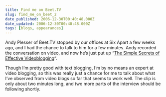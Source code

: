 ```yaml
---
title: Find me on Beet.TV
slug: find_me_on_beet_2
date_published: 2006-12-30T00:40:48.000Z
date_updated: 2006-12-30T00:40:48.000Z
tags: [blogs, appearances]
---
```


Andy Plesser of Beet.TV stopped by our offices at Six Apart a few weeks ago, and I had the chance to talk to him for a few minutes. Andy recorded the conversation on video, and now he’s just put up “[The Simple Secrets of Effective Videoblogging](http://www.beet.tv/2006/12/anil_dash_of_si.html)“.

Though I’m pretty good with text blogging, I’m by no means an expert at video blogging, so this was really just a chance for me to talk about what I’ve observed from video blogs so far that seems to work well. The clip is only about two minutes long, and two more parts of the interview should be following shortly.
